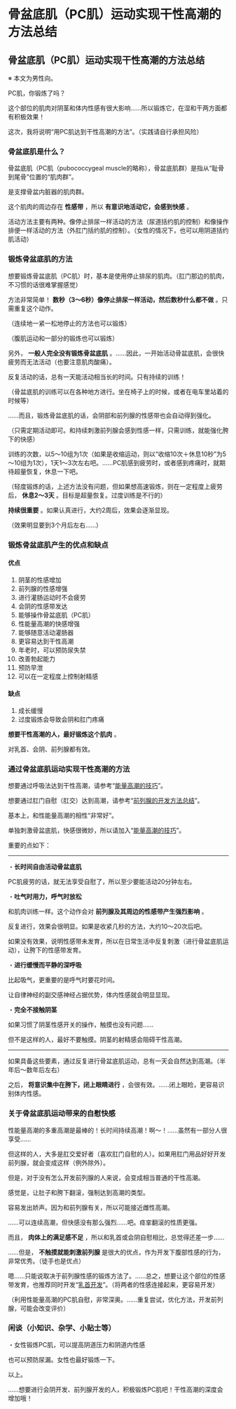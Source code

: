 # 骨盆底肌（PC肌）运动实现干性高潮的方法总结 [​](#骨盆底肌-pc肌-运动实现干性高潮的方法总结)

## 骨盆底肌（PC肌）运动实现干性高潮的方法总结 [​](#骨盆底肌-pc肌-运动实现干性高潮的方法总结-1)

※ 本文为男性向。

PC肌，你锻炼了吗？

这个部位的肌肉对阴茎和体内性感有很大影响……所以锻炼它，在湿和干两方面都有积极效果！

这次，我将说明“用PC肌达到干性高潮的方法”。（实践请自行承担风险）

### 骨盆底肌是什么？ [​](#骨盆底肌是什么)

骨盆底肌（PC肌（pubococcygeal muscle的略称），骨盆底肌群）是指从“耻骨到尾骨”位置的“肌肉群”。

是支撑骨盆内脏器的肌肉群。

这个肌肉的周边存在 **性感带** ，所以 **有意识地活动它，会感到快感** 。

活动方法主要有两种。像停止排尿一样活动的方法（尿道括约肌的控制）和像操作排便一样活动的方法（外肛门括约肌的控制）。（女性的情况下，也可以用阴道括约肌活动）

### 锻炼骨盆底肌的方法 [​](#锻炼骨盆底肌的方法)

想要锻炼骨盆底肌（PC肌）时，基本是使用停止排尿的肌肉。（肛门那边的肌肉，不习惯的话很难掌握感觉）

方法非常简单！ **数秒（3～6秒）像停止排尿一样活动，然后数秒什么都不做** 。只需重复这个动作。

（连续地一紧一松地停止的方法也可以锻炼）

（腹肌运动和一部分的锻炼也可以锻炼）

另外， **一般人完全没有锻炼骨盆底肌** 。……因此，一开始活动骨盆底肌，会很快疲劳而无法活动（也要注意肌肉酸痛）。

反复活动的话，总有一天能活动相当长的时间。只有持续的训练！

（骨盆底肌的训练可以在各种地方进行。坐在椅子上的时候，或者在电车里站着的时候等）

……而且，锻炼骨盆底肌的话，会阴部和前列腺的性感带也会自动得到强化。

（只需定期活动即可。和持续刺激前列腺会感到性感一样，只需训练，就能强化胯下的快感）

训练的次数，以5～10组为1次（如果是收缩运动，则以“收缩10次＋休息10秒”为5～10组为1次），1天1～3次左右吧。……PC肌感到疲劳时，或者感到疼痛时，就期待超量恢复，休息一下吧。

（轻度锻炼的话，上述方法没有问题，但如果想高速锻炼，则在一定程度上疲劳后， **休息2～3天** 。目标是超量恢复。过度训练是不行的）

**持续很重要** 。如果认真进行，大约2周后，效果会逐渐显现。

（效果明显要到3个月后左右……）

### 锻炼骨盆底肌产生的优点和缺点 [​](#锻炼骨盆底肌产生的优点和缺点)

#### 优点 [​](#优点)

1.  阴茎的性感增加
2.  前列腺的性感增强
3.  进行灌肠运动时不会疲劳
4.  会阴的性感带发达
5.  能够操作骨盆底肌（PC肌）
6.  性能量高潮的快感增强
7.  能够随意活动灌肠器
8.  更容易达到干性高潮
9.  年老时，可以预防尿失禁
10.  改善勃起能力
11.  预防早泄
12.  可以在一定程度上控制射精感

#### 缺点 [​](#缺点)

1.  成长缓慢
2.  过度锻炼会导致会阴和肛门疼痛

**想要干性高潮的人，最好锻炼这个肌肉** 。

对乳首、会阴、前列腺都有效。

### 通过骨盆底肌运动实现干性高潮的方法 [​](#通过骨盆底肌运动实现干性高潮的方法)

想要通过呼吸法达到干性高潮，请参考“[能量高潮的技巧](/h-life/dryorg/yarikata/page-15.html)”。

想要通过肛门自慰（肛交）达到高潮，请参考“[前列腺的开发方法总结](https://web.archive.org/web/20190905082450/http://adlib1.net/ws2/h-life/page-list-buttocks)”。

基本上，和性能量高潮的相性“非常好”。

单独刺激骨盆底肌，快感很微妙，所以请加入“[能量高潮的技巧](/h-life/dryorg/yarikata/page-15.html)”。

重要的点如下：

* * *

・**长时间自由活动骨盆底肌**

PC肌疲劳的话，就无法享受自慰了，所以至少要能活动20分钟左右。

・**吐气时用力，呼气时放松**

和肌肉训练一样。这个动作会对 **前列腺及其周边的性感带产生强烈影响** 。

反复进行，效果会很明显。如果是收紧几秒的方法，大约10～20次后吧。

如果没有效果，说明性感带未发育，所以在日常生活中反复刺激（进行骨盆底肌运动），让胯下的性感带发育。

・**进行缓慢而平静的深呼吸**

比起吸气，更重要的是呼气时要花时间。

让自律神经的副交感神经占据优势，体内性感就会明显显现。

・**完全不接触阴茎**

如果习惯了阴茎性感开关的操作，触摸也没有问题……

但不是这样的人，最好不要触摸。阴茎的射精感会阻碍干性高潮。

* * *

如果具备这些要素，通过反复进行骨盆底肌运动，总有一天会自然达到高潮。（半年后～数年后左右）

之后， **将意识集中在胯下，闭上眼睛进行** ，会很有效。……闭上眼睑，更容易识别体内性感。

### 关于骨盆底肌运动带来的自慰快感 [​](#关于骨盆底肌运动带来的自慰快感)

性能量高潮的多重高潮是最棒的！长时间持续高潮！啊～！……虽然有一部分人很享受……

但这样的人，大多是肛交爱好者（喜欢肛门自慰的人）。如果用肛门用品好好开发前列腺，就会变成这样（例外除外）。

但是，对于没有怎么开发前列腺的人来说，会变成相当普通的干性高潮。

感觉是，让肚子和胯下翻滚，强制达到高潮的类型。

容易发出娇声。因为和前列腺有关，所以可能接近雌性高潮。

……可以连续高潮，但快感没有那么强烈……吧。痉挛翻滚的性质更强。

而且， **肉体上的满足感不足** ，所以和乳首或会阴自慰相比，总觉得还差一步……

……但是， **不触摸就能刺激前列腺** 是很大的优点，作为开发下腹部性感的行为，非常优秀。（徒手也是优点）

嗯……只能说取决于前列腺性感的锻炼方法了。……总之，想要让这个部位的性感带发育，也推荐同时开发“[乳首开发](https://web.archive.org/web/20190905082450/http://adlib1.net/ws2/h-life/page-list-nipple)”。（将两者的性感连接起来，更容易开发）

（利用性能量高潮的PC肌自慰，非常深奥。……重复尝试，优化方法，开发前列腺，可能会改变评价）

### 闲谈（小知识、杂学、小贴士等） [​](#闲谈-小知识、杂学、小贴士等)

・女性锻炼PC肌，可以提高阴道压力和阴道内性感

也可以预防尿漏。女性也最好锻炼一下。

以上。

……想要进行会阴开发、前列腺开发的人，积极锻炼PC肌吧！干性高潮的深度会增加哦！